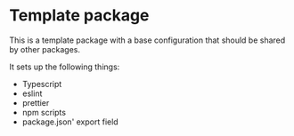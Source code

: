 # Template package

This is a template package with a base configuration that should be shared by other packages.

It sets up the following things:

- Typescript
- eslint
- prettier
- npm scripts
- package.json' export field
